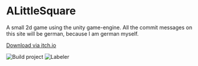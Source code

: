 # ALittleSquare
A small 2d game using the unity game-engine. All the commit messages on this site will be german, because I am german myself.

[Download via itch.io](https://kllngii.itch.io/a-little-square)

![Build project](https://github.com/Kllngii/ALittleSquare/workflows/Build%20project/badge.svg?branch=master)
![Labeler](https://github.com/Kllngii/ALittleSquare/workflows/Labeler/badge.svg)
